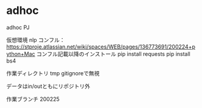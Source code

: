 # adhoc
adhoc PJ

仮想環境
nlp
コンフル：https://stproje.atlassian.net/wiki/spaces/WEB/pages/136773691/200224+python+Mac
コンフル記載以降のインストール
pip install requests
pip install bs4


作業ディレクトリ
tmp
gitignoreで無視

データはin/outともにリポジトリ外

作業ブランチ
200225

